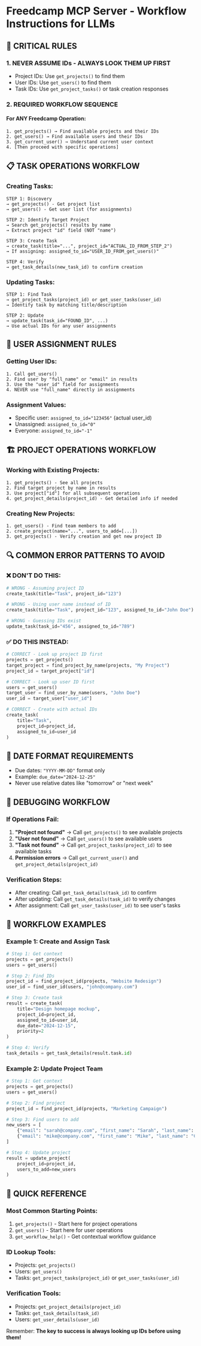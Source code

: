 # Freedcamp MCP Server - Workflow Instructions for LLMs

## 🚨 CRITICAL RULES

### 1. **NEVER ASSUME IDs - ALWAYS LOOK THEM UP FIRST**
- Project IDs: Use `get_projects()` to find them
- User IDs: Use `get_users()` to find them  
- Task IDs: Use `get_project_tasks()` or task creation responses

### 2. **REQUIRED WORKFLOW SEQUENCE**

#### For ANY Freedcamp Operation:
```
1. get_projects() → Find available projects and their IDs
2. get_users() → Find available users and their IDs
3. get_current_user() → Understand current user context
4. [Then proceed with specific operations]
```

## 📋 TASK OPERATIONS WORKFLOW

### Creating Tasks:
```
STEP 1: Discovery
→ get_projects() - Get project list
→ get_users() - Get user list (for assignments)

STEP 2: Identify Target Project
→ Search get_projects() results by name
→ Extract project "id" field (NOT "name")

STEP 3: Create Task
→ create_task(title="...", project_id="ACTUAL_ID_FROM_STEP_2")
→ If assigning: assigned_to_id="USER_ID_FROM_get_users()"

STEP 4: Verify
→ get_task_details(new_task_id) to confirm creation
```

### Updating Tasks:
```
STEP 1: Find Task
→ get_project_tasks(project_id) or get_user_tasks(user_id)
→ Identify task by matching title/description

STEP 2: Update
→ update_task(task_id="FOUND_ID", ...)
→ Use actual IDs for any user assignments
```

## 👥 USER ASSIGNMENT RULES

### Getting User IDs:
```
1. Call get_users()
2. Find user by "full_name" or "email" in results
3. Use the "user_id" field for assignments
4. NEVER use "full_name" directly in assignments
```

### Assignment Values:
- Specific user: `assigned_to_id="123456"` (actual user_id)
- Unassigned: `assigned_to_id="0"`
- Everyone: `assigned_to_id="-1"`

## 🏗️ PROJECT OPERATIONS WORKFLOW

### Working with Existing Projects:
```
1. get_projects() - See all projects
2. Find target project by name in results
3. Use project["id"] for all subsequent operations
4. get_project_details(project_id) - Get detailed info if needed
```

### Creating New Projects:
```
1. get_users() - Find team members to add
2. create_project(name="...", users_to_add=[...])
3. get_projects() - Verify creation and get new project ID
```

## 🔍 COMMON ERROR PATTERNS TO AVOID

### ❌ DON'T DO THIS:
```python
# WRONG - Assuming project ID
create_task(title="Task", project_id="123")

# WRONG - Using user name instead of ID  
create_task(title="Task", project_id="123", assigned_to_id="John Doe")

# WRONG - Guessing IDs exist
update_task(task_id="456", assigned_to_id="789")
```

### ✅ DO THIS INSTEAD:
```python
# CORRECT - Look up project ID first
projects = get_projects()
target_project = find_project_by_name(projects, "My Project")
project_id = target_project["id"]

# CORRECT - Look up user ID first
users = get_users()
target_user = find_user_by_name(users, "John Doe")
user_id = target_user["user_id"]

# CORRECT - Create with actual IDs
create_task(
    title="Task", 
    project_id=project_id,
    assigned_to_id=user_id
)
```

## 📅 DATE FORMAT REQUIREMENTS

- Due dates: `"YYYY-MM-DD"` format only
- Example: `due_date="2024-12-25"`
- Never use relative dates like "tomorrow" or "next week"

## 🔧 DEBUGGING WORKFLOW

### If Operations Fail:
1. **"Project not found"** → Call `get_projects()` to see available projects
2. **"User not found"** → Call `get_users()` to see available users  
3. **"Task not found"** → Call `get_project_tasks(project_id)` to see available tasks
4. **Permission errors** → Call `get_current_user()` and `get_project_details(project_id)`

### Verification Steps:
- After creating: Call `get_task_details(task_id)` to confirm
- After updating: Call `get_task_details(task_id)` to verify changes
- After assignment: Call `get_user_tasks(user_id)` to see user's tasks

## 🎯 WORKFLOW EXAMPLES

### Example 1: Create and Assign Task
```python
# Step 1: Get context
projects = get_projects()
users = get_users()

# Step 2: Find IDs
project_id = find_project_id(projects, "Website Redesign")
user_id = find_user_id(users, "john@company.com")

# Step 3: Create task
result = create_task(
    title="Design homepage mockup",
    project_id=project_id,
    assigned_to_id=user_id,
    due_date="2024-12-15",
    priority=2
)

# Step 4: Verify
task_details = get_task_details(result.task.id)
```

### Example 2: Update Project Team
```python
# Step 1: Get context  
projects = get_projects()
users = get_users()

# Step 2: Find project
project_id = find_project_id(projects, "Marketing Campaign")

# Step 3: Find users to add
new_users = [
    {"email": "sarah@company.com", "first_name": "Sarah", "last_name": "Johnson"},
    {"email": "mike@company.com", "first_name": "Mike", "last_name": "Chen"}
]

# Step 4: Update project
result = update_project(
    project_id=project_id,
    users_to_add=new_users
)
```

## 🚀 QUICK REFERENCE

### Most Common Starting Points:
1. `get_projects()` - Start here for project operations
2. `get_users()` - Start here for user operations  
3. `get_workflow_help()` - Get contextual workflow guidance

### ID Lookup Tools:
- Projects: `get_projects()`
- Users: `get_users()`
- Tasks: `get_project_tasks(project_id)` or `get_user_tasks(user_id)`

### Verification Tools:
- Projects: `get_project_details(project_id)`
- Tasks: `get_task_details(task_id)`
- Users: `get_user_details(user_id)`

Remember: **The key to success is always looking up IDs before using them!** 